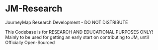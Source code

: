 # JM-Research
JourneyMap Research Development - DO NOT DISTRIBUTE

This Codebase is for RESEARCH AND EDUCATIONAL PURPOSES ONLY!
Mainly to be used for getting an early start on contributing to JM, until Officially Open-Sourced
